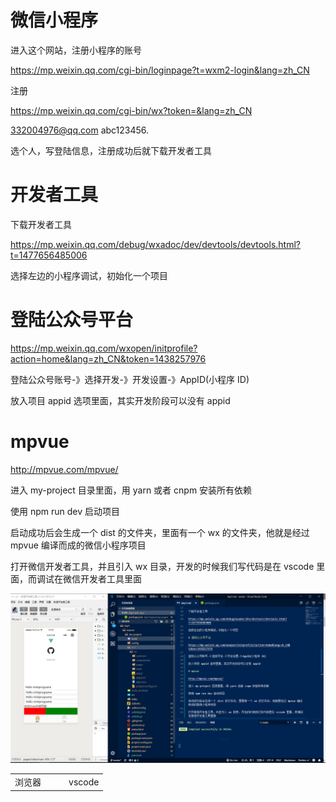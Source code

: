 # 微信小程序

进入这个网站，注册小程序的账号

https://mp.weixin.qq.com/cgi-bin/loginpage?t=wxm2-login&lang=zh_CN

注册

https://mp.weixin.qq.com/cgi-bin/wx?token=&lang=zh_CN

332004976@qq.com
abc123456.

选个人，写登陆信息，注册成功后就下载开发者工具

# 开发者工具

下载开发者工具

https://mp.weixin.qq.com/debug/wxadoc/dev/devtools/devtools.html?t=1477656485006

选择左边的小程序调试，初始化一个项目

# 登陆公众号平台

https://mp.weixin.qq.com/wxopen/initprofile?action=home&lang=zh_CN&token=1438257976

登陆公众号账号-》选择开发-》开发设置-》AppID(小程序 ID)

放入项目 appid 选项里面，其实开发阶段可以没有 appid

# mpvue

http://mpvue.com/mpvue/

进入 my-project 目录里面，用 yarn 或者 cnpm 安装所有依赖

使用 npm run dev 启动项目

启动成功后会生成一个 dist 的文件夹，里面有一个 wx 的文件夹，他就是经过 mpvue 编译而成的微信小程序项目

打开微信开发者工具，并且引入 wx 目录，开发的时候我们写代码是在 vscode 里面，而调试在微信开发者工具里面

<img src="1.png">

|||
|-|-|
|浏览器|&nbsp;&nbsp;&nbsp;&nbsp;&nbsp;&nbsp;&nbsp;&nbsp;vscode|
